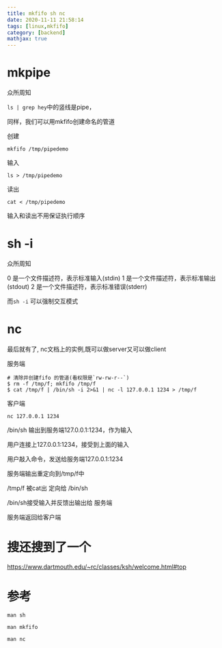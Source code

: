 ```yaml
---
title: mkfifo sh nc
date: 2020-11-11 21:58:14
tags: [linux,mkfifo]
category: [backend]
mathjax: true
---
```


# mkpipe

众所周知

`ls | grep hey`中的竖线是pipe，

同样，我们可以用mkfifo创建命名的管道

创建

```
mkfifo /tmp/pipedemo
```

输入

```
ls > /tmp/pipedemo
```

读出

```
cat < /tmp/pipedemo
```

输入和读出不用保证执行顺序

# sh -i

众所周知

0 是一个文件描述符，表示标准输入(stdin)
1 是一个文件描述符，表示标准输出(stdout)
2 是一个文件描述符，表示标准错误(stderr)

而`sh -i` 可以强制交互模式

# nc

最后就有了, nc文档上的实例,既可以做server又可以做client

服务端

```
# 清除并创建fifo 的管道(看权限是`rw-rw-r--`)
$ rm -f /tmp/f; mkfifo /tmp/f
$ cat /tmp/f | /bin/sh -i 2>&1 | nc -l 127.0.0.1 1234 > /tmp/f
```

客户端

```
nc 127.0.0.1 1234
```

/bin/sh 输出到服务端127.0.0.1:1234，作为输入

用户连接上127.0.0.1:1234，接受到上面的输入

用户敲入命令，发送给服务端127.0.0.1:1234

服务端输出重定向到/tmp/f中

/tmp/f 被cat出 定向给 /bin/sh

/bin/sh接受输入并反馈出输出给 服务端

服务端返回给客户端

# 搜还搜到了一个

https://www.dartmouth.edu/~rc/classes/ksh/welcome.html#top

# 参考

`man sh`

`man mkfifo`

`man nc`
